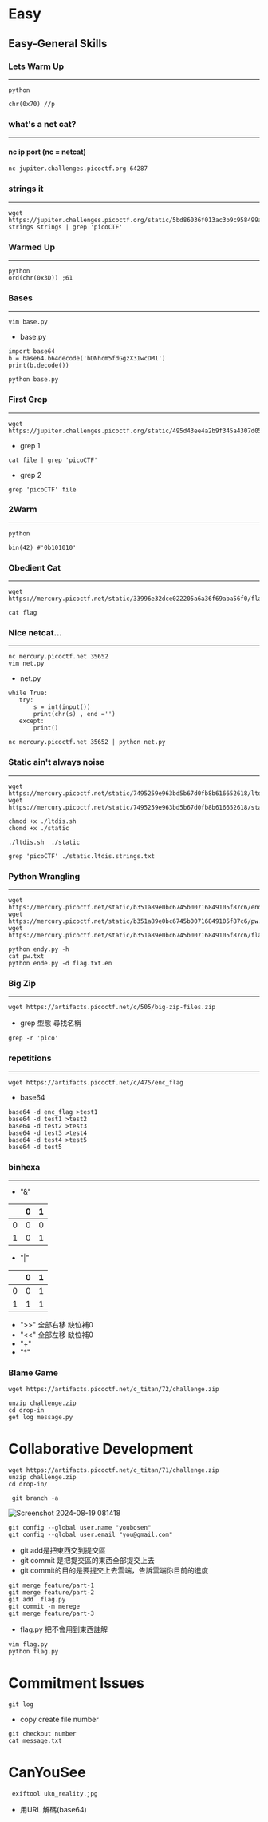 Easy
===
Easy-General Skills
---
### Lets Warm Up
---
```linux=
python
```
```python=
chr(0x70) //p
```

### what's a net cat?
---
#### nc ip port (nc = netcat)
```linux=
nc jupiter.challenges.picoctf.org 64287
```

### strings it
---
```linux=
wget https://jupiter.challenges.picoctf.org/static/5bd86036f013ac3b9c958499adf3e2e2/strings
strings strings | grep 'picoCTF'
```



### Warmed Up
---
```linux=
python
ord(chr(0x3D)) ;61
```

### Bases
---
```linux=
vim base.py
```
- base.py
```python=
import base64
b = base64.b64decode('bDNhcm5fdGgzX3IwcDM1')
print(b.decode())
```
```linux=
python base.py
```

### First Grep
---
```linux=
wget https://jupiter.challenges.picoctf.org/static/495d43ee4a2b9f345a4307d053b4d88d/file
```
- grep 1

```linux=
cat file | grep 'picoCTF'
```

- grep 2

```linux=
grep 'picoCTF' file
```

### 2Warm
---
```linux=
python
```
```python=
bin(42) #'0b101010'
```

### Obedient Cat
---
```linux=
wget https://mercury.picoctf.net/static/33996e32dce022205a6a36f69aba56f0/flag
```
```linux=
cat flag
```

### Nice netcat...
---
```linux=
nc mercury.picoctf.net 35652
vim net.py
```
- net.py
```python=
while True:
   try:
       s = int(input())
       print(chr(s) , end ='')
   except:
       print()
```
```linux=
nc mercury.picoctf.net 35652 | python net.py
```

### Static ain't always noise
---
```linux=
wget https://mercury.picoctf.net/static/7495259e963bd5b67d0fb8b616652618/ltdis.sh
wget https://mercury.picoctf.net/static/7495259e963bd5b67d0fb8b616652618/static
```
```linux=
chmod +x ./ltdis.sh
chomd +x ./static 
```
```linux=
./ltdis.sh  ./static 
```
```linux=
grep 'picoCTF' ./static.ltdis.strings.txt 
```

### Python Wrangling
---
```linux=
wget https://mercury.picoctf.net/static/b351a89e0bc6745b00716849105f87c6/ende.py
wget https://mercury.picoctf.net/static/b351a89e0bc6745b00716849105f87c6/pw.txt
wget https://mercury.picoctf.net/static/b351a89e0bc6745b00716849105f87c6/flag.txt.en
```
```linux=
python endy.py -h
cat pw.txt
python ende.py -d flag.txt.en
```

### Big Zip
---
```linux=
wget https://artifacts.picoctf.net/c/505/big-zip-files.zip
```
- grep 型態 尋找名稱
```linux=
grep -r 'pico'
```

### repetitions
---
```linux=
wget https://artifacts.picoctf.net/c/475/enc_flag
```

- base64
```linux=
base64 -d enc_flag >test1 
base64 -d test1 >test2 
base64 -d test2 >test3 
base64 -d test3 >test4 
base64 -d test4 >test5
base64 -d test5
```

### binhexa
---
- "&"
    
|   | 0 | 1 |
| - | - | - |
| 0 | 0 | 0 |
| 1 | 0 | 1 |

- "|"

|   | 0 | 1 |
| - | - | - |
| 0 | 0 | 1 |
| 1 | 1 | 1 |
- ">>" 全部右移 缺位補0
- "<<" 全部左移 缺位補0
- "+" 
- "*"

### Blame Game
```linux=
wget https://artifacts.picoctf.net/c_titan/72/challenge.zip
```
```linux=
unzip challenge.zip
cd drop-in
get log message.py
```

Collaborative Development
===
```linux=
wget https://artifacts.picoctf.net/c_titan/71/challenge.zip
unzip challenge.zip 
cd drop-in/
```

```linux=
 git branch -a
```
![Screenshot 2024-08-19 081418](https://hackmd.io/_uploads/HyfACWlsR.png)

```linux=
git config --global user.name "youbosen"
git config --global user.email "you@gmail.com"
```
- git add是把東西交到提交區
- git commit 是把提交區的東西全部提交上去
- git commit的目的是要提交上去雲端，告訴雲端你目前的進度
```linux=
git merge feature/part-1
git merge feature/part-2
git add  flag.py 
git commit -m merege
git merge feature/part-3
```

- flag.py  把不會用到東西註解
```linux=
vim flag.py
python flag.py
```

Commitment Issues
===
```linux=
git log 
```
- copy create file number

```linux=
git checkout number
cat message.txt
```

CanYouSee
===
```linux=
 exiftool ukn_reality.jpg
```
- 用URL 解碼(base64)

